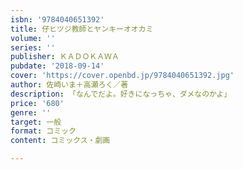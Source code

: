 ```yaml
---
isbn: '9784040651392'
title: 仔ヒツジ教師とヤンキーオオカミ
volume: ''
series: ''
publisher: ＫＡＤＯＫＡＷＡ
pubdate: '2018-09-14'
cover: 'https://cover.openbd.jp/9784040651392.jpg'
author: 佐崎いま＋高瀬ろく／著
description: 「なんでだよ。好きになっちゃ、ダメなのかよ」
price: '680'
genre: ''
target: 一般
format: コミック
content: コミックス・劇画

---
```

